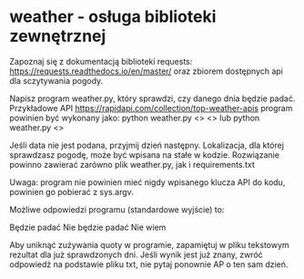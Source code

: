 # weather - osługa biblioteki zewnętrznej

Zapoznaj się z dokumentacją biblioteki requests:
https://requests.readthedocs.io/en/master/
oraz zbiorem dostępnych api dla sczytywania pogody.

Napisz program weather.py, który sprawdzi, czy danego dnia będzie padać. Przykładowe API
https://rapidapi.com/collection/top-weather-apis
program powinien być wykonany jako:
python weather.py <<klucz api>> <<data w formacie YYYY-MM-DD>>
lub
python weather.py <<klucz api>>

Jeśli data nie jest podana, przyjmij dzień następny. Lokalizacja, dla której sprawdzasz pogodę, może być wpisana na stałe w kodzie.
Rozwiązanie powinno zawierać zarówno plik weather.py, jak i requirements.txt

Uwaga: program nie powinien mieć nigdy wpisanego klucza API do kodu, powinien go pobierać z sys.argv.

Możliwe odpowiedzi programu (standardowe wyjście) to:

Będzie padać
Nie będzie padać
Nie wiem

Aby uniknąć zużywania quoty w programie, zapamiętuj w pliku tekstowym rezultat dla już sprawdzonych dni.
Jeśli wynik jest już znany, zwróć odpowiedź na podstawie pliku txt, nie pytaj ponownie AP o ten sam dzień.
